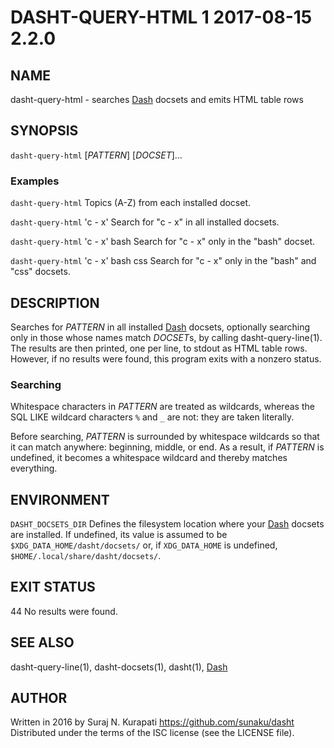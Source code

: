 # DASHT-QUERY-HTML 1            2017-08-15                            2.2.0

## NAME

dasht-query-html - searches [Dash] docsets and emits HTML table rows

## SYNOPSIS

`dasht-query-html` [*PATTERN*] [*DOCSET*]...

### Examples

`dasht-query-html`
  Topics (A-Z) from each installed docset.

`dasht-query-html` 'c - x'
  Search for "c - x" in all installed docsets.

`dasht-query-html` 'c - x' bash
  Search for "c - x" only in the "bash" docset.

`dasht-query-html` 'c - x' bash css
  Search for "c - x" only in the "bash" and "css" docsets.

## DESCRIPTION

Searches for *PATTERN* in all installed [Dash] docsets, optionally searching
only in those whose names match *DOCSET*s, by calling dasht-query-line(1).
The results are then printed, one per line, to stdout as HTML table rows.
However, if no results were found, this program exits with a nonzero status.

### Searching

Whitespace characters in *PATTERN* are treated as wildcards, whereas the
SQL LIKE wildcard characters `%` and `_` are not: they are taken literally.

Before searching, *PATTERN* is surrounded by whitespace wildcards so that it
can match anywhere: beginning, middle, or end.  As a result, if *PATTERN* is
undefined, it becomes a whitespace wildcard and thereby matches everything.

## ENVIRONMENT

`DASHT_DOCSETS_DIR`
  Defines the filesystem location where your [Dash] docsets are installed.
  If undefined, its value is assumed to be `$XDG_DATA_HOME/dasht/docsets/`
  or, if `XDG_DATA_HOME` is undefined, `$HOME/.local/share/dasht/docsets/`.

## EXIT STATUS

44
  No results were found.

## SEE ALSO

dasht-query-line(1), dasht-docsets(1), dasht(1), [Dash]

[Dash]: https://kapeli.com/dash

## AUTHOR

Written in 2016 by Suraj N. Kurapati <https://github.com/sunaku/dasht>
Distributed under the terms of the ISC license (see the LICENSE file).